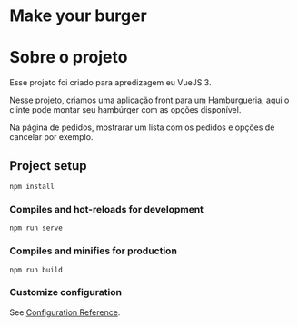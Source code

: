 # Make your burger

# Sobre o projeto

Esse projeto foi criado para apredizagem eu VueJS 3.

Nesse projeto, criamos uma aplicação front para um Hamburgueria, 
aqui o clinte pode montar seu hambúrger com as opções disponível.

Na página de pedidos, mostrarar um lista com os pedidos e opções de cancelar por exemplo.

## Project setup
```
npm install
```

### Compiles and hot-reloads for development
```
npm run serve
```

### Compiles and minifies for production
```
npm run build
```

### Customize configuration
See [Configuration Reference](https://cli.vuejs.org/config/).
